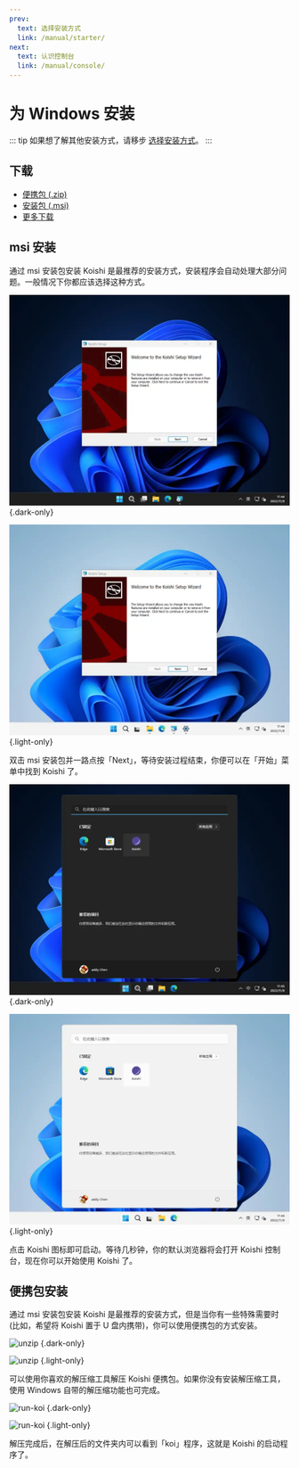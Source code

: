 ```yaml
---
prev:
  text: 选择安装方式
  link: /manual/starter/
next:
  text: 认识控制台
  link: /manual/console/
---
```


# 为 Windows 安装

::: tip
如果想了解其他安装方式，请移步 [选择安装方式](./index.md)。
:::

## 下载

- [便携包 (.zip)](https://ghproxy.com/https://github.com/koishijs/koishi-desktop/releases/download/v0.8.1/koishi-desktop-win-x64-v0.8.1.zip)
- [安装包 (.msi)](https://ghproxy.com/https://github.com/koishijs/koishi-desktop/releases/download/v0.8.1/koishi-desktop-win-x64-v0.8.1.msi)
- [更多下载](https://github.com/koishijs/koishi-desktop/releases)


## msi 安装

通过 msi 安装包安装 Koishi 是最推荐的安装方式，安装程序会自动处理大部分问题。一般情况下你都应该选择这种方式。

![msi-installer](/manual/windows/msi-installer-dark.webp) {.dark-only}

![msi-installer](/manual/windows/msi-installer-light.webp) {.light-only}

双击 msi 安装包并一路点按「Next」，等待安装过程结束，你便可以在「开始」菜单中找到 Koishi 了。

![start-menu](/manual/windows/start-menu-dark.webp) {.dark-only}

![start-menu](/manual/windows/start-menu-light.webp) {.light-only}

点击 Koishi 图标即可启动。等待几秒钟，你的默认浏览器将会打开 Koishi 控制台，现在你可以开始使用 Koishi 了。

## 便携包安装

通过 msi 安装包安装 Koishi 是最推荐的安装方式，但是当你有一些特殊需要时 (比如，希望将 Koishi 置于 U 盘内携带)，你可以使用便携包的方式安装。

![unzip](/manual/windows/unzip-dark.webp) {.dark-only}

![unzip](/manual/windows/unzip-light.webp) {.light-only}

可以使用你喜欢的解压缩工具解压 Koishi 便携包。如果你没有安装解压缩工具，使用 Windows 自带的解压缩功能也可完成。

![run-koi](/manual/windows/run-koi-dark.webp) {.dark-only}

![run-koi](/manual/windows/run-koi-light.webp) {.light-only}

解压完成后，在解压后的文件夹内可以看到「koi」程序，这就是 Koishi 的启动程序了。